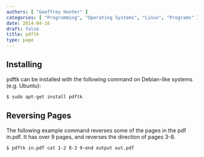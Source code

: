 ```yaml
---
authors: [ "Geoffrey Hunter" ]
categories: [ "Programming", "Operating Systems", "Linux", "Programs" ]
date: 2014-04-16
draft: false
title: pdftk
type: page
---
```


## Installing

pdftk can be installed with the following command on Debian-like systems (e.g. Ubuntu):

```sh    
$ sudo apt-get install pdftk
```  

## Reversing Pages

The following example command reverses some of the pages in the pdf in.pdf. It has over 9 pages, and reverses the direction of pages 3-8.

```sh    
$ pdftk in.pdf cat 1-2 8-3 9-end output out.pdf
```